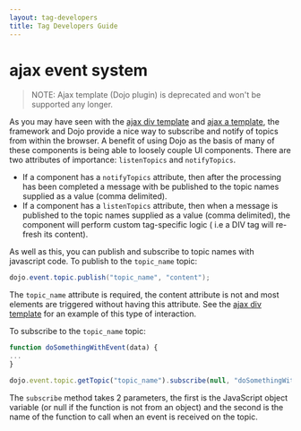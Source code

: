 ```yaml
---
layout: tag-developers
title: Tag Developers Guide
---
```


# ajax event system

> NOTE: Ajax template (Dojo plugin) is deprecated and won't be supported any longer.

As you may have seen with the [ajax div template](ajax-div-template.html) and [ajax a template](ajax-a-template.html), 
the framework and Dojo provide a nice way to subscribe and notify of topics from within the browser. A benefit of using 
Dojo as the basis of many of these components is being able to loosely couple UI components. There are two 
attributes of importance: `listenTopics` and `notifyTopics`.

- If a component has a `notifyTopics` attribute, then after the processing has been completed a message with be published 
  to the topic names supplied as a value (comma delimited).
- If a component has a `listenTopics` attribute, then when a message is published to the topic names supplied as a value 
  (comma delimited), the component will perform custom tag-specific logic ( i.e a DIV tag will re-fresh its content).

As well as this, you can publish and subscribe to topic names with javascript code. To publish to the `topic_name` topic:

```java
dojo.event.topic.publish("topic_name", "content");
```

The `topic_name` attribute is required, the content attribute is not and most elements are triggered without having this 
attribute. See the [ajax div template](ajax-div-template.html) for an example of this type of interaction.

To subscribe to the `topic_name` topic:

```javascript
function doSomethingWithEvent(data) {
...
}

dojo.event.topic.getTopic("topic_name").subscribe(null, "doSomethingWithEvent");
```

The `subscribe` method takes 2 parameters, the first is the JavaScript object variable (or null if the function is not 
from an object) and the second is the name of the function to call when an event is received on the topic.
